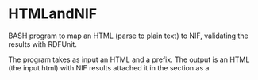 # HTMLandNIF
BASH program to map an HTML (parse to plain text) to NIF, validating the results with RDFUnit.

 The program takes as input an HTML and a prefix. The output is an HTML (the input html) with NIF results attached it in the <head> section as a <script> tag, just as mention in https://www.w3.org/TR/turtle/#in-html.

      Example:

      ./bash_validation_v0.1.sh -f Data/final.html -p "http://myprefix.com" -u /home/julio/Downloads/RDFUnit-0.8.1/

       where:

      -f is the file to be processed
      -p is the prefix submitted by the user
      -u is the path of RDFUnit

      I defined the -u parameter because I have troubles to run RDFUnit outside their main folder. thats it, if I run "RDFUnit-0.8.1/bin/rdfunit-dev -d ...." some errors messages was shown. But if I run "bin/rdfunit-dev -d ..." any error message is shown.

       The spotlight evaluation was made as follows:

curl -X POST http://api.dbpedia-spotlight.org/rest/annotate --data "text=$TEXTCONT" --data "prefix=$PREFIX" --data "confidence=0.5" -H "Accept:text/turtle"

       where $FILE is the html file, $PREFIX is the prefix given by the user and $TEXTCONT is the plain text of the Html file

       The NIF validation was made as follows:

      bin/rdfunit-dev -d $FILEPATHSPOT -s nif -o html

       where $FILEPATHSPOT is the output of spotlight.
